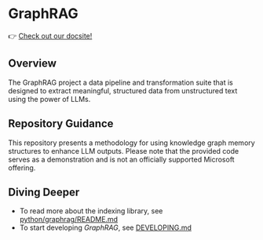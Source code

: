 # GraphRAG

👉 [Check out our docsite!](https://ashy-glacier-0caaba110.4.azurestaticapps.net)

## Overview
The GraphRAG project a data pipeline and transformation suite that is designed to extract meaningful, structured data from unstructured text using the power of LLMs.

## Repository Guidance
This repository presents a methodology for using knowledge graph memory structures to enhance LLM outputs. Please note that the provided code serves as a demonstration and is not an officially supported Microsoft offering.

## Diving Deeper
* To read more about the indexing library, see [python/graphrag/README.md](./python/graphrag/README.md)
* To start developing *GraphRAG*, see [DEVELOPING.md](./DEVELOPING.md)
